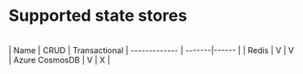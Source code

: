 # Supported state stores 
<br>
| Name  | CRUD | Transactional
| ------------- | -------|------ |
| Redis  | V  | V
| Azure CosmosDB | V | X  |
